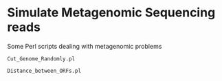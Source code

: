 Simulate Metagenomic Sequencing reads
=========
Some Perl scripts dealing with metagenomic problems

    Cut_Genome_Randomly.pl

    Distance_between_ORFs.pl
